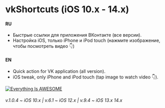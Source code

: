# vkShortcuts (iOS 10.x - 14.x)

#### RU

- Быстрые ссылки для приложения ВКонтакте (все версии).
- Настройка iOS, только iPhone и iPod touch (нажмите изображение, чтобы посмотреть видео 👇)

#### EN

- Quick action for VK application (all version).
- iOS tweak, only iPhone and iPod touch (tap image to watch video 👇).

[![Everything Is AWESOME](https://i.imgur.com/47QC5gO.png)](https://www.youtube.com/watch?v=fmFozJeVvN0 "Everything Is AWESOME")

###### v.1.0.4 ~ iOS 10.x | v.6.1 ~ iOS 12.x | v.9.4 ~ iOS 13.x 14.x

